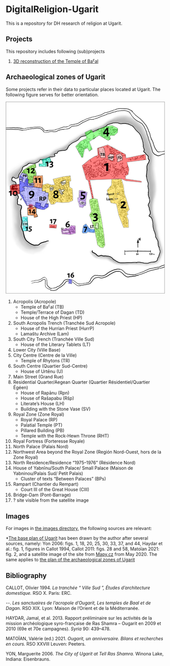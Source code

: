 # DigitalReligion-Ugarit
This is a repository for DH research of religion at Ugarit.

## Projects

This repository includes following (sub)projects

1. [3D reconstruction of the Temple of Baˁal](https://github.com/valekfrantisek/DigitalReligion-Ugarit/tree/main/3DTempleOfBaal)

## Archaeological zones of Ugarit

Some projects refer in their data to particular places located at Ugarit. The following figure serves for better orientation.

![the plan of the archaeological zones of Ugarit](https://github.com/valekfrantisek/DigitalReligion-Ugarit/blob/main/images/Tell_topography_plan.png)

1. Acropolis (Acropole)
    * Temple of Baˁal (TB)
    * Temple/Terrace of Dagan (TD)
    * House of the High Priest (HP)
2. South Acropolis Trench (Tranchée Sud Acropole)
    * House of the Hurrian Priest (HurrP)
    * Lamaštu Archive (Lam)
3. South City Trench (Tranchée Ville Sud)
    * House of the Literary Tablets (LT)
4. Lower City (Ville Base)
5. City Centre (Centre de la Ville)
    * Temple of Rhytons (TR)
6. South Centre (Quartier Sud-Centre)
    * House of Urtēnu (U)
7. Main Street (Grand Rue)
8. Residential Quarter/Aegean Quarter (Quartier Résidentiel/Quartier Égéen)
    * House of Rapānu (Rpn)
    * House of Rašapabu (Ršp)
    * Literate’s House (LH)
    * Building with the Stone Vase (SV)
9. Royal Zone (Zone Royal)
    * Royal Palace (RP)
    * Palatial Temple (PT)
    * Pillared Building (PB)
    * Temple with the Rock-Hewn Throne (RHT)
10. Royal Fortress (Forteresse Royale)
11. North Palace (Palais Nord)
12. Northwest Area beyond the Royal Zone (Región Nord-Ouest, hors de la Zone Royal)
13. North Residence/Residence “1975–1976” (Résidence Nord)
14. House of Yabnīnu/South Palace/ Small Palace (Maison de Yabninou/Palais Sud/ Petit Palais)
    * Cluster of texts “Between Palaces” (BPs)
15. Rampart (Chantier du Rempart)
    * Court III of the Great House (CIII)
16. Bridge-Dam (Pont-Barrage)
17. ? site visible from the satellite image

## Images

For images in [the images directory](https://github.com/valekfrantisek/DigitalReligion-Ugarit/tree/main/images), the following sources are relevant:

*[The base plan of Ugarit](https://github.com/valekfrantisek/DigitalReligion-Ugarit/blob/main/images/Ugarit_base_plan.png) has been drawn by the author after several sources, namely: Yon 2006: figs. 1, 18, 20, 25, 30, 33, 37, and 44, Haydar et al.: fig. 1, figures in Callot 1994, Callot 2011: figs. 28 and 58, Matoïan 2021: fig. 2, and a satellite image of the site from [Mapy.cz](https://mapy.cz/) from May 2020. The same applies to [the plan of the archaeological zones of Ugarit](https://github.com/valekfrantisek/DigitalReligion-Ugarit/blob/main/images/Tell_topography_plan.png)

## Bibliography

CALLOT, Olivier 1994. *La tranchée “ Ville Sud ”, Études d’architecture domestique.* RSO X. Paris: ERC.

--. *Les sanctuaires de l’acropole d’Ougarit, Les temples de Baal et de Dagan.* RSO XIX. Lyon: Maison de l’Orient et de la Méditerranée.

HAYDAR, Jamal, et al. 2013. Rapport préliminaire sur les activités de la mission archéologique syro-française de Ras Shamra – Ougarit en 2009 et 2010 (69e et 70e campagnes). *Syria* 90: 439–478.

MATOÏAN, Valérie (ed.) 2021. *Ougarit, un anniversaire. Bilans et recherches en cours.* RSO XXVIII Leuven: Peeters.

YON, Marguerite 2006. *The City of Ugarit at Tell Ras Shamra.* Winona Lake, Indiana: Eisenbrauns.